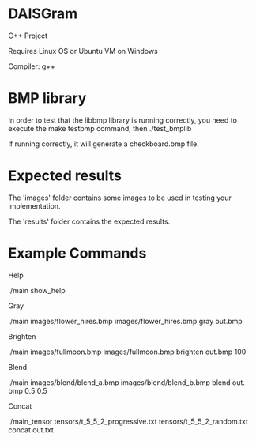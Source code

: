 # DAISGram

C++ Project

Requires Linux OS or Ubuntu VM on Windows

Compiler: g++

# BMP library

In order to test that the libbmp library is running correctly,
you need to execute the make testbmp command, then ./test_bmplib

If running correctly, it will generate a checkboard.bmp file.

# Expected results

The 'images' folder contains some images to be used in testing your 
implementation. 

The 'results' folder contains the expected results.

# Example Commands

Help

./main show_help

Gray 

./main images/flower_hires.bmp images/flower_hires.bmp gray out.bmp

Brighten

./main images/fullmoon.bmp images/fullmoon.bmp brighten out.bmp 100


Blend

./main images/blend/blend_a.bmp images/blend/blend_b.bmp blend out.
bmp 0.5 0.5

Concat

./main_tensor tensors/t_5_5_2_progressive.txt tensors/t_5_5_2_random.txt concat out.txt




